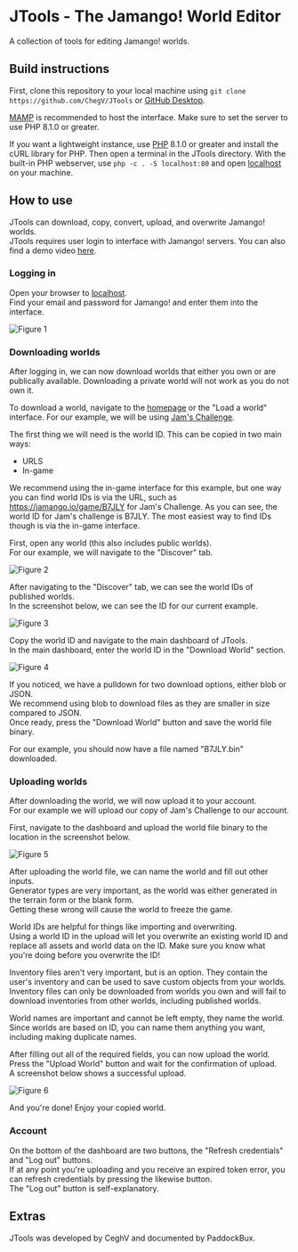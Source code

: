 # JTools - The Jamango! World Editor

A collection of tools for editing Jamango! worlds.

## Build instructions

First, clone this repository to your local machine using `git clone https://github.com/ChegV/JTools` or [GitHub Desktop](https://desktop.github.com/).

[MAMP](https://www.mamp.info/en) is recommended to host the interface. Make sure to set the server to use PHP 8.1.0 or greater.

If you want a lightweight instance, use [PHP](https://www.php.net/) 8.1.0 or greater and install the cURL library for PHP. Then open a terminal in the JTools directory. With the built-in PHP webserver, use `php -c . -S localhost:80` and open [localhost](http://localhost) on your machine.

## How to use

JTools can download, copy, convert, upload, and overwrite Jamango! worlds.\
JTools requires user login to interface with Jamango! servers.
You can also find a demo video [here](demo.mp4).

### Logging in

Open your browser to [localhost](http://localhost).\
Find your email and password for Jamango! and enter them into the interface.

![Figure 1](./screenshots/login.png)

### Downloading worlds

After logging in, we can now download worlds that either you own or are publically available. Downloading a private world will not work as you do not own it.

To download a world, navigate to the [homepage](https://jamango.io) or the "Load a world" interface. For our example, we will be using [Jam's Challenge](https://jamango.io/game/B7JLY).

The first thing we will need is the world ID. This can be copied in two main ways:

- URLS
- In-game

We recommend using the in-game interface for this example, but one way you can find world IDs is via the URL, such as https://jamango.io/game/B7JLY for Jam's Challenge. As you can see, the world ID for Jam's challenge is B7JLY. The most easiest way to find IDs though is via the in-game interface.

First, open any world (this also includes public worlds).\
For our example, we will navigate to the "Discover" tab.

![Figure 2](./screenshots/download1.png)

After navigating to the "Discover" tab, we can see the world IDs of published worlds.\
In the screenshot below, we can see the ID for our current example.

![Figure 3](./screenshots/download2.png)

Copy the world ID and navigate to the main dashboard of JTools.\
In the main dashboard, enter the world ID in the "Download World" section.

![Figure 4](./screenshots/download3.png)

If you noticed, we have a pulldown for two download options, either blob or JSON.\
We recommend using blob to download files as they are smaller in size compared to JSON.\
Once ready, press the "Download World" button and save the world file binary.

For our example, you should now have a file named "B7JLY.bin" downloaded.

### Uploading worlds

After downloading the world, we will now upload it to your account.\
For our example we will upload our copy of Jam's Challenge to our account.

First, navigate to the dashboard and upload the world file binary to the location in the screenshot below.

![Figure 5](./screenshots/upload1.png)

After uploading the world file, we can name the world and fill out other inputs.\
Generator types are very important, as the world was either generated in the terrain form or the blank form.\
Getting these wrong will cause the world to freeze the game.

World IDs are helpful for things like importing and overwriting.\
Using a world ID in the upload will let you overwrite an existing world ID and replace all assets and world data on the ID. Make sure you know what you're doing before you overwrite the ID!

Inventory files aren't very important, but is an option. They contain the user's inventory and can be used to save custom objects from your worlds. Inventory files can only be downloaded from worlds you own and will fail to download inventories from other worlds, including published worlds.

World names are important and cannot be left empty, they name the world.\
Since worlds are based on ID, you can name them anything you want, including making duplicate names.

After filling out all of the required fields, you can now upload the world. Press the "Upload World" button and wait for the confirmation of upload.\
A screenshot below shows a successful upload.

![Figure 6](./screenshots/upload2.png)

And you're done! Enjoy your copied world.

### Account

On the bottom of the dashboard are two buttons, the "Refresh credentials" and "Log out" buttons.\
If at any point you're uploading and you receive an expired token error, you can refresh credentials by pressing the likewise button.\
The "Log out" button is self-explanatory.

## Extras

JTools was developed by CeghV and documented by PaddockBux.
